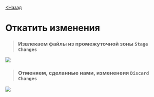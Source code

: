 [<Назад](/readme.md)

# Откатить изменения

>### Извлекаем файлы из промежуточной зоны `Stage Changes`

![](/assets/5.1%20Откатить%20изменения/убрать%20из%20промежуточной%20зоны.png)

>### Отменяем, сделанные нами, измененеия `Discard Changes`

![](/assets/5.1%20Откатить%20изменения/откатить%20изменения.png)